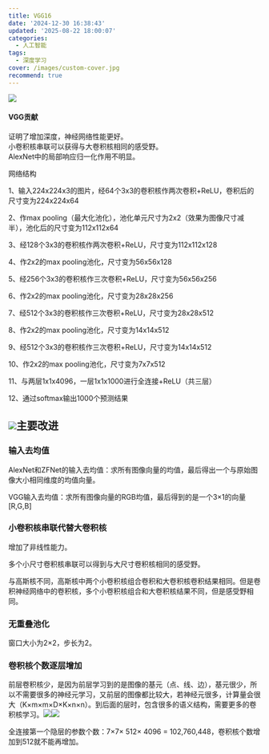 ```yaml
---
title: VGG16
date: '2024-12-30 16:38:43'
updated: '2025-08-22 18:00:07'
categories:
  - 人工智能
tags:
  - 深度学习
cover: /images/custom-cover.jpg
recommend: true
---
```

![](/images/d5f618940e106e1364c47c1856b96aa5.png)

#### VGG贡献
证明了增加深度，神经网络性能更好。  
小卷积核串联可以获得与大卷积核相同的感受野。  
AlexNet中的局部响应归一化作用不明显。

网络结构

1、输入224x224x3的图片，经64个3x3的卷积核作两次卷积+ReLU，卷积后的尺寸变为224x224x64

2、作max pooling（最大化池化），池化单元尺寸为2x2（效果为图像尺寸减半），池化后的尺寸变为112x112x64

3、经128个3x3的卷积核作两次卷积+ReLU，尺寸变为112x112x128

4、作2x2的max pooling池化，尺寸变为56x56x128

5、经256个3x3的卷积核作三次卷积+ReLU，尺寸变为56x56x256

6、作2x2的max pooling池化，尺寸变为28x28x256

7、经512个3x3的卷积核作三次卷积+ReLU，尺寸变为28x28x512

8、作2x2的max pooling池化，尺寸变为14x14x512

9、经512个3x3的卷积核作三次卷积+ReLU，尺寸变为14x14x512

10、作2x2的max pooling池化，尺寸变为7x7x512

11、与两层1x1x4096，一层1x1x1000进行全连接+ReLU（共三层）

12、通过softmax输出1000个预测结果

## ![](/images/4aa76e9aa6c85b36a6619886d490d0f7.png)主要改进
### 输入去均值
AlexNet和ZFNet的输入去均值：求所有图像向量的均值，最后得出一个与原始图像大小相同维度的均值向量。

VGG输入去均值：求所有图像向量的RGB均值，最后得到的是一个3×1的向量 [R,G,B]



### 小卷积核串联代替大卷积核
增加了非线性能力。

多个小尺寸卷积核串联可以得到与大尺寸卷积核相同的感受野。

与高斯核不同，高斯核中两个小卷积核组合卷积和大卷积核卷积结果相同。但是卷积神经网络中的卷积核，多个小卷积核组合和大卷积核结果不同，但是感受野相同。

### 无重叠池化
窗口大小为2×2，步长为2。



### 卷积核个数逐层增加
前层卷积核少，是因为前层学习到的是图像的基元（点、线、边），基元很少，所以不需要很多的神经元学习，又前层的图像都比较大，若神经元很多，计算量会很大（K×m×m×D×K×n×n）。到后面的层时，包含很多的语义结构，需要更多的卷积核学习。![](/images/e4acf11a515274228d69c2f2d4404e1b.png)![](/images/a43d7a4b9c816350daaf064c5ebc1380.png)

全连接第一个隐层的参数个数：7×7× 512× 4096 = 102,760,448，卷积核个数增加到512就不能再增加。
